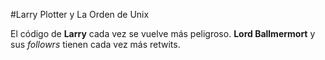 #Larry Plotter y La Orden de Unix

El código de **Larry** cada vez se vuelve más peligroso.
**Lord Ballmermort** y sus *followrs* tienen cada vez más retwits.
